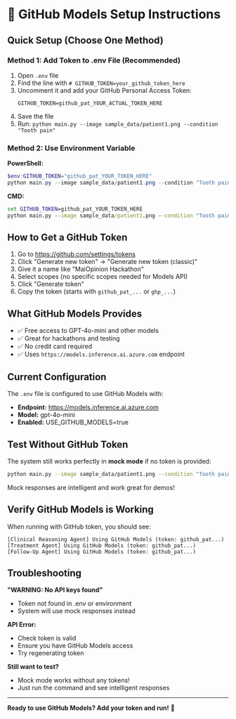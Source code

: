 # 🔑 GitHub Models Setup Instructions

## Quick Setup (Choose One Method)

### Method 1: Add Token to .env File (Recommended)

1. Open `.env` file
2. Find the line with `# GITHUB_TOKEN=your_github_token_here`
3. Uncomment it and add your GitHub Personal Access Token:
   ```
   GITHUB_TOKEN=github_pat_YOUR_ACTUAL_TOKEN_HERE
   ```
4. Save the file
5. Run: `python main.py --image sample_data/patient1.png --condition "Tooth pain"`

### Method 2: Use Environment Variable

**PowerShell:**
```powershell
$env:GITHUB_TOKEN="github_pat_YOUR_TOKEN_HERE"
python main.py --image sample_data/patient1.png --condition "Tooth pain"
```

**CMD:**
```cmd
set GITHUB_TOKEN=github_pat_YOUR_TOKEN_HERE
python main.py --image sample_data/patient1.png --condition "Tooth pain"
```

## How to Get a GitHub Token

1. Go to https://github.com/settings/tokens
2. Click "Generate new token" → "Generate new token (classic)"
3. Give it a name like "MaiOpinion Hackathon"
4. Select scopes (no specific scopes needed for Models API)
5. Click "Generate token"
6. Copy the token (starts with `github_pat_...` or `ghp_...`)

## What GitHub Models Provides

- ✅ Free access to GPT-4o-mini and other models
- ✅ Great for hackathons and testing
- ✅ No credit card required
- ✅ Uses `https://models.inference.ai.azure.com` endpoint

## Current Configuration

The `.env` file is configured to use GitHub Models with:
- **Endpoint:** https://models.inference.ai.azure.com
- **Model:** gpt-4o-mini
- **Enabled:** USE_GITHUB_MODELS=true

## Test Without GitHub Token

The system still works perfectly in **mock mode** if no token is provided:
```bash
python main.py --image sample_data/patient1.png --condition "Tooth pain"
```

Mock responses are intelligent and work great for demos!

## Verify GitHub Models is Working

When running with GitHub token, you should see:
```
[Clinical Reasoning Agent] Using GitHub Models (token: github_pat...)
[Treatment Agent] Using GitHub Models (token: github_pat...)
[Follow-Up Agent] Using GitHub Models (token: github_pat...)
```

## Troubleshooting

**"WARNING: No API keys found"**
- Token not found in .env or environment
- System will use mock responses instead

**API Error:**
- Check token is valid
- Ensure you have GitHub Models access
- Try regenerating token

**Still want to test?**
- Mock mode works without any tokens!
- Just run the command and see intelligent responses

---

**Ready to use GitHub Models? Add your token and run!** 🚀
